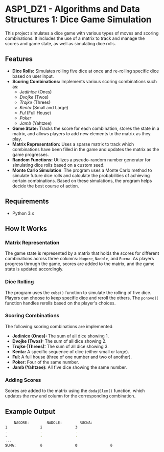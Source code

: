 # ASP1_DZ1 - Algorithms and Data Structures 1: Dice Game Simulation

This project simulates a dice game with various types of moves and scoring combinations. It includes the use of a matrix to track and manage the scores and game state, as well as simulating dice rolls.

## Features

- **Dice Rolls:** Simulates rolling five dice at once and re-rolling specific dice based on user input.  
- **Scoring Combinations:** Implements various scoring combinations such as:  
  - *Jedinice* (Ones)  
  - *Dvojke* (Twos)  
  - *Trojke* (Threes)  
  - *Kenta* (Small and Large)  
  - *Ful* (Full House)  
  - *Poker*  
  - *Jamb* (Yahtzee)  
- **Game State:** Tracks the score for each combination, stores the state in a matrix, and allows players to add new elements to the matrix as they play.  
- **Matrix Representation:** Uses a sparse matrix to track which combinations have been filled in the game and updates the matrix as the game progresses.  
- **Random Functions:** Utilizes a pseudo-random number generator for simulating dice rolls based on a custom seed.
-  **Monte Carlo Simulation**: The program uses a Monte Carlo method to simulate future dice rolls and calculate the probabilities of achieving certain combinations. Based on these simulations, the program helps decide the best course of action.

## Requirements

- Python 3.x  

## How It Works

### Matrix Representation

The game state is represented by a matrix that holds the scores for different combinations across three columns: `Nagore`, `Nadole`, and `Rucna`. As players progress through the game, scores are added to the matrix, and the game state is updated accordingly.

### Dice Rolling

The program uses the `cube()` function to simulate the rolling of five dice. Players can choose to keep specific dice and reroll the others. The `ponovo()` function handles rerolls based on the player's choices.

### Scoring Combinations

The following scoring combinations are implemented:
- **Jedinice (Ones):** The sum of all dice showing 1.  
- **Dvojke (Twos):** The sum of all dice showing 2.  
- **Trojke (Threes):** The sum of all dice showing 3.  
- **Kenta:** A specific sequence of dice (either small or large).  
- **Ful:** A full house (three of one number and two of another).  
- **Poker:** Four of the same number.  
- **Jamb (Yahtzee):** All five dice showing the same number.  

### Adding Scores

Scores are added to the matrix using the `dodajElem()` function, which updates the row and column for the corresponding combination..

## Example Output

```bash
    NAGORE:        NADOLE:        RUCNA:  
1               2               3  
-               -               -  
-               -               -  
...  
SUMA:           0               0               0  
